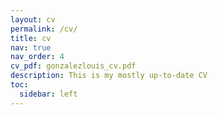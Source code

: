 ```yaml
---
layout: cv
permalink: /cv/
title: cv
nav: true
nav_order: 4
cv_pdf: gonzalezlouis_cv.pdf
description: This is my mostly up-to-date CV 
toc:
  sidebar: left
---
```

